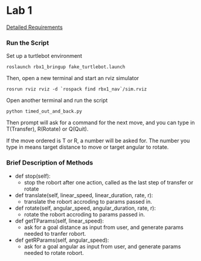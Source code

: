 # Lab 1 
[Detailed Requirements](https://github.com/YiyangQian/W4733-Robotics/blob/master/lab1/lab1.pdf)

### Run the Script
Set up a turtlebot environment
```
roslaunch rbx1_bringup fake_turtlebot.launch
```

Then, open a new terminal and start an rviz simulator
```
rosrun rviz rviz -d `rospack find rbx1_nav`/sim.rviz
```

Open another terminal and run the script
```
python timed_out_and_back.py
```

Then prompt will ask for a command for the next move, and you can type in T(Transfer), R(Rotate) or Q(Quit). 

If the move ordered is T or R, a number will be asked for. The number you type in means target distance to move or target angular to rotate.

### Brief Description of Methods
* def stop(self):  
    * stop the robort after one action, called as the last step of transfer or rotate
* def translate(self, linear_speed, linear_duration, rate, r): 
    * translate the robort accroding to params passed in.
* def rotate(self, angular_speed, angular_duration, rate, r): 
    * rotate the robort accroding to params passed in.
* def getTParams(self, linear_speed): 
    * ask for a goal distance as input from user, and generate params needed to tranfer robort.
* def getRParams(self, angular_speed): 
    * ask for a goal angular as input from user, and generate params needed to rotate robort.


